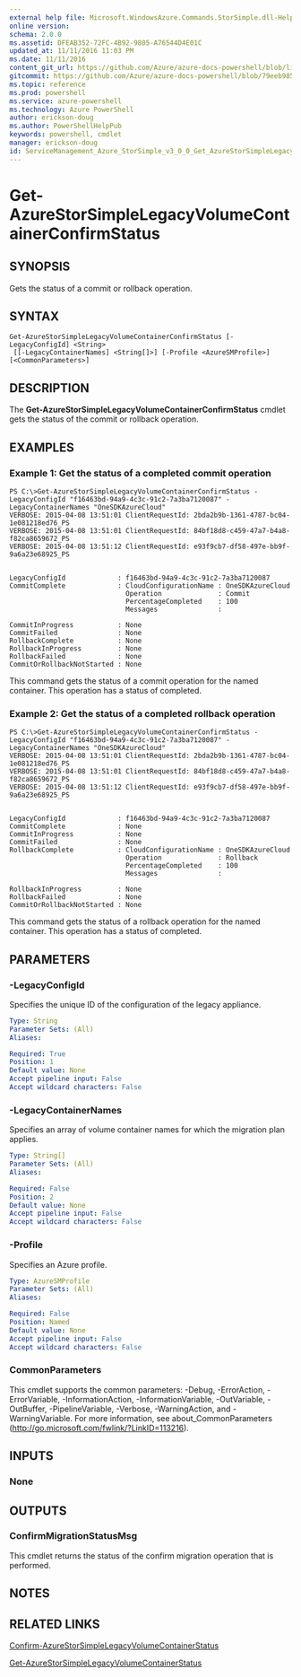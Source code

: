 ```yaml
---
external help file: Microsoft.WindowsAzure.Commands.StorSimple.dll-Help.xml
online version: 
schema: 2.0.0
ms.assetid: DFEAB352-72FC-4B92-9805-A76544D4E01C
updated_at: 11/11/2016 11:03 PM
ms.date: 11/11/2016
content_git_url: https://github.com/Azure/azure-docs-powershell/blob/live/azureps-cmdlets-docs/ServiceManagement/Azure.StorSimple/v3.0.0/Get-AzureStorSimpleLegacyVolumeContainerConfirmStatus.md
gitcommit: https://github.com/Azure/azure-docs-powershell/blob/79eeb985ea480979357fb4695832a0c3d29a48bf/azureps-cmdlets-docs/ServiceManagement/Azure.StorSimple/v3.0.0/Get-AzureStorSimpleLegacyVolumeContainerConfirmStatus.md
ms.topic: reference
ms.prod: powershell
ms.service: azure-powershell
ms.technology: Azure PowerShell
author: erickson-doug
ms.author: PowerShellHelpPub
keywords: powershell, cmdlet
manager: erickson-doug
id: ServiceManagement_Azure_StorSimple_v3_0_0_Get_AzureStorSimpleLegacyVolumeContainerConfirmStatus_md
---
```


# Get-AzureStorSimpleLegacyVolumeContainerConfirmStatus

## SYNOPSIS
Gets the status of a commit or rollback operation.

## SYNTAX

```
Get-AzureStorSimpleLegacyVolumeContainerConfirmStatus [-LegacyConfigId] <String>
 [[-LegacyContainerNames] <String[]>] [-Profile <AzureSMProfile>] [<CommonParameters>]
```

## DESCRIPTION
The **Get-AzureStorSimpleLegacyVolumeContainerConfirmStatus** cmdlet gets the status of the commit or rollback operation.

## EXAMPLES

### Example 1: Get the status of a completed commit operation
```
PS C:\>Get-AzureStorSimpleLegacyVolumeContainerConfirmStatus -LegacyConfigId "f16463bd-94a9-4c3c-91c2-7a3ba7120087" -LegacyContainerNames "OneSDKAzureCloud"
VERBOSE: 2015-04-08 13:51:01 ClientRequestId: 2bda2b9b-1361-4787-bc04-1e081218ed76_PS
VERBOSE: 2015-04-08 13:51:01 ClientRequestId: 84bf18d8-c459-47a7-b4a8-f82ca8659672_PS
VERBOSE: 2015-04-08 13:51:12 ClientRequestId: e93f9cb7-df58-497e-bb9f-9a6a23e68925_PS


LegacyConfigId             : f16463bd-94a9-4c3c-91c2-7a3ba7120087
CommitComplete             : CloudConfigurationName : OneSDKAzureCloud
                             Operation              : Commit
                             PercentageCompleted    : 100
                             Messages               : 

CommitInProgress           : None
CommitFailed               : None
RollbackComplete           : None
RollbackInProgress         : None
RollbackFailed             : None
CommitOrRollbackNotStarted : None
```

This command gets the status of a commit operation for the named container.
This operation has a status of completed.

### Example 2: Get the status of a completed rollback operation
```
PS C:\>Get-AzureStorSimpleLegacyVolumeContainerConfirmStatus -LegacyConfigId "f16463bd-94a9-4c3c-91c2-7a3ba7120087" -LegacyContainerNames "OneSDKAzureCloud"
VERBOSE: 2015-04-08 13:51:01 ClientRequestId: 2bda2b9b-1361-4787-bc04-1e081218ed76_PS
VERBOSE: 2015-04-08 13:51:01 ClientRequestId: 84bf18d8-c459-47a7-b4a8-f82ca8659672_PS
VERBOSE: 2015-04-08 13:51:12 ClientRequestId: e93f9cb7-df58-497e-bb9f-9a6a23e68925_PS


LegacyConfigId             : f16463bd-94a9-4c3c-91c2-7a3ba7120087
CommitComplete             : None
CommitInProgress           : None
CommitFailed               : None
RollbackComplete           : CloudConfigurationName : OneSDKAzureCloud
                             Operation              : Rollback
                             PercentageCompleted    : 100
                             Messages               : 

RollbackInProgress         : None
RollbackFailed             : None
CommitOrRollbackNotStarted : None
```

This command gets the status of a rollback operation for the named container.
This operation has a status of completed.

## PARAMETERS

### -LegacyConfigId
Specifies the unique ID of the configuration of the legacy appliance.

```yaml
Type: String
Parameter Sets: (All)
Aliases: 

Required: True
Position: 1
Default value: None
Accept pipeline input: False
Accept wildcard characters: False
```

### -LegacyContainerNames
Specifies an array of volume container names for which the migration plan applies.

```yaml
Type: String[]
Parameter Sets: (All)
Aliases: 

Required: False
Position: 2
Default value: None
Accept pipeline input: False
Accept wildcard characters: False
```

### -Profile
Specifies an Azure profile.

```yaml
Type: AzureSMProfile
Parameter Sets: (All)
Aliases: 

Required: False
Position: Named
Default value: None
Accept pipeline input: False
Accept wildcard characters: False
```

### CommonParameters
This cmdlet supports the common parameters: -Debug, -ErrorAction, -ErrorVariable, -InformationAction, -InformationVariable, -OutVariable, -OutBuffer, -PipelineVariable, -Verbose, -WarningAction, and -WarningVariable. For more information, see about_CommonParameters (http://go.microsoft.com/fwlink/?LinkID=113216).

## INPUTS

### None

## OUTPUTS

### ConfirmMigrationStatusMsg
This cmdlet returns the status of the confirm migration operation that is performed.

## NOTES

## RELATED LINKS

[Confirm-AzureStorSimpleLegacyVolumeContainerStatus](xref:ServiceManagement/Azure.StorSimple/v3.0.0/Confirm-AzureStorSimpleLegacyVolumeContainerStatus.md)

[Get-AzureStorSimpleLegacyVolumeContainerStatus](xref:ServiceManagement/Azure.StorSimple/v3.0.0/Get-AzureStorSimpleLegacyVolumeContainerStatus.md)


